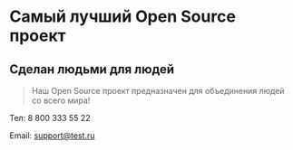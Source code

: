 # Самый лучший Open Source проект

## Сделан людьми для людей

> Наш Open Source проект предназначен для объединения людей со всего мира!




Тел: 8 800 333 55 22

Email: support@test.ru

